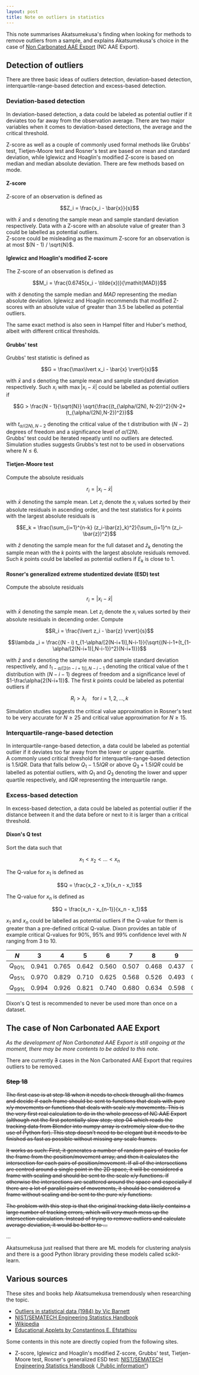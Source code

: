 ```yaml
---
layout: post
title: Note on outliers in statistics
---
```


This note summarises Akatsumekusa's finding when looking for methods to remove outliers from a sample, and explains Akatsumekusa's choice in the case of [Non Carbonated AAE Export](https://github.com/Akatmks/Non-Carbonated-Motion) (NC AAE Export).  

## Detection of outliers

There are three basic ideas of outliers detection, deviation-based detection, interquartile-range-based detection and excess-based detection.  

### Deviation-based detection

In deviation-based detection, a data could be labeled as potential outlier if it deviates too far away from the observation average. There are two major variables when it comes to deviation-based detections, the average and the critical threshold.  

Z-score as well as a couple of commonly used formal methods like Grubbs' test, Tietjen-Moore test and Rosner's test are based on mean and standard deviation, while Iglewicz and Hoaglin's modified Z-score is based on median and median absolute deviation. There are few methods based on mode.  

#### Z-score

Z-score of an observation is defined as  

$$Z_i = \frac{x_i - \bar{x}}{s}$$

with $\bar{x}$ and $s$ denoting the sample mean and sample standard deviation respectively. Data with a Z-score with an absolute value of greater than $3$ could be labelled as potential outliers.  
Z-score could be misleading as the maximum Z-score for an observation is at most $(N - 1) / \sqrt{N}$.  

#### Iglewicz and Hoaglin's modified Z-score

The Z-score of an observation is defined as  

$$M_i = \frac{0.6745(x_i - \tilde{x})}{\mathit{MAD}}$$

with $\tilde{x}$ denoting the sample median and $\mathit{MAD}$ representing the median absolute deviation. Iglewicz and Hoaglin recommends that modified Z-scores with an absolute value of greater than $3.5$ be labelled as potential outliers.  

The same exact method is also seen in Hampel filter and Huber's method, albeit with different critical thresholds.  

#### Grubbs' test

Grubbs' test statistic is defined as  

$$G = \frac{\max\lvert x_i - \bar{x} \rvert}{s}$$

with $\bar{x}$ and $s$ denoting the sample mean and sample standard deviation respectively. Such $x_i$ with $\max\lvert x_i - \bar{x} \rvert$ could be labelled as potential outliers if  

$$G > \frac{N - 1}{\sqrt{N}} \sqrt{\frac{(t_{\alpha/(2N), N-2})^2}{N-2+(t_{\alpha/(2N),N-2})^2}}$$

with $t_{\alpha/(2N),N-2}$ denoting the critical value of the t distribution with $(N-2)$ degrees of freedom and a significance level of $\alpha/(2N)$.  
Grubbs' test could be iterated repeatly until no outliers are detected. Simulation studies suggests Grubbs's test not to be used in observations where $N \leq 6$.  

#### Tietjen-Moore test

Compute the absolute residuals

$$r_i = \lvert x_i - \bar{x} \rvert$$

with $\bar{x}$ denoting the sample mean. Let $z_i$ denote the $x_i$ values sorted by their absolute residuals in ascending order, and the test statistics for $k$ points with the largest absolute residuals is

$$E_k = \frac{\sum_{i=1}^{n-k} (z_i-\bar{z}_k)^2}{\sum_{i=1}^n (z_i-\bar{z})^2}$$

with $\bar{z}$ denoting the sample mean for the full dataset and $\bar{z}_k$ denoting the sample mean with the $k$ points with the largest absolute residuals removed. Such $k$ points could be labelled as potential outliers if $E_k$ is close to $1$.  

#### Rosner's generalized extreme studentized deviate (ESD) test

Compute the absolute residuals

$$r_i = \lvert x_i - \bar{x} \rvert$$

with $\bar{x}$ denoting the sample mean. Let $z_i$ denote the $x_i$ values sorted by their absolute residuals in decending order. Compute

$$R_i = \frac{\lvert z_i - \bar{z} \rvert}{s}$$

$$\lambda _i = \frac{(N - i) t_{1-\alpha/[2(N-i+1)],N-i-1}}{\sqrt{(N-i-1+(t_{1-\alpha/[2(N-i+1)],N-i-1})^2)(N-i+1)}}$$

with $\bar{z}$ and $s$ denoting the sample mean and sample standard deviation respectively, and $t_{1-\alpha/[2(n-i+1)],N-i-1}$ denoting the critical value of the t distribution with $(N-i-1)$ degrees of freedom and a significance level of $1-\frac\alpha{2(N-i+1)}$. The first $k$ points could be labeled as potential outliers if  

$$R_i > \lambda_i \quad \mathrm{for}\; i=1,2, \ldots ,k$$

Simulation studies suggests the critical value approximation in Rosner's test to be very accurate for $N \geq 25$ and critical value approximation for $N \geq 15$.  

### Interquartile-range-based detection

In interquartile-range-based detection, a data could be labeled as potential outlier if it deviates too far away from the lower or upper quartile.  
A commonly used critical threshold for interquartile-range-based detection is $1.5\mathit{IQR}$. Data that falls below $Q_1 - 1.5\mathit{IQR}$ or above $Q_3 + 1.5\mathit{IQR}$ could be labelled as potential outliers, with $Q_1$ and $Q_3$ denoting the lower and upper quartile respectively, and $\mathit{IQR}$ representing the interquartile range.  

### Excess-based detection
In excess-based detection, a data could be labeled as potential outlier if the distance between it and the data before or next to it is larger than a critical threshold.  

#### Dixon's Q test

Sort the data such that  

$$x_1 < x_2 < \ldots < x_n$$

The Q-value for $x_1$ is defined as  

$$Q = \frac{x_2 - x_1}{x_n - x_1}$$

The Q-value for $x_n$ is defined as  

$$Q = \frac{x_n - x_{n-1}}{x_n - x_1}$$

$x_1$ and $x_n$ could be labelled as potential outliers if the Q-value for them is greater than a pre-defined critical Q-value. Dixon provides an table of example critical Q-values for 90%, 95% and 99% confidence level with $N$ ranging from $3$ to $10$.  

| $N$ | 3 | 4 | 5 | 6 | 7 | 8 | 9 | 10 |
| :--: | :-: | :-: | :-: | :-: | :-: | :-: | :-: | :-: |
| $Q_{90\%}$ | 0.941 | 0.765 | 0.642 | 0.560 | 0.507 | 0.468 | 0.437 | 0.412 |
| $Q_{95\%}$ | 0.970 | 0.829 | 0.710 | 0.625 | 0.568 | 0.526 | 0.493 | 0.466 |
| $Q_{99\%}$ | 0.994 | 0.926 | 0.821 | 0.740 | 0.680 | 0.634 | 0.598 | 0.568 |

Dixon's Q test is recommended to never be used more than once on a dataset.  

## The case of Non Carbonated AAE Export

*As the development of Non Carbonated AAE Export is still ongoing at the moment, there may be more contents to be added to this note.*  

There are currently ~~3~~ cases in the Non Carbonated AAE Export that requires outliers to be removed.  

### ~~Step 18~~

~~The first case is at step 18 when it needs to check through all the frames and decide if each frame should be sent to functions that deals with pure x/y movements or functions that deals with scale x/y movements. This is the very first real calculation to do in the whole process of NC AAE Export (although not the first potentially slow step; step 04 which reads the tracking data from Blender into numpy array is extremely slow due to the use of Python for). This step doesn't need to be elegant but it needs to be finished as fast as possible without missing any scale frames.~~  

~~It works as such: First, it generates a number of random pairs of tracks for the frame from the position/movement array, and then it calculates the intersection for each pairs of position/movement. If all of the intersections are centred around a single point in the 2D space, it will be considered a frame with scaling and should be sent to the scale x/y functions. If otherwise the intersections are scattered around the space and especially if there are a lot of parallel pairs of movements, it should be considered a frame without scaling and be sent to the pure x/y functions.~~  

~~The problem with this step is that the original tracking data likely contains a large number of tracking errors, which will very much mess up the intersection calculation. Instead of trying to remove outliers and calculate average deviation, it would be better to ...~~ 

...

Akatsumekusa just realised that there are ML models for clustering analysis and there is a good Python library providing these models called scikit-learn.  

## Various sources

These sites and books help Akatsumekusa tremendously when researching the topic.

* [Outliers in statistical data (1984) by Vic Barnett](https://archive.org/details/outliersinstatis0000barn_k7p8/page/n7/)  
* [NIST/SEMATECH Engineering Statistics Handbook](https://www.itl.nist.gov/div898/handbook/eda/section3/eda35h.htm)  
* [Wikipedia](https://en.wikipedia.org/wiki/Statistics)  
* [Educational Applets by Constantinos E. Efstathiou](http://195.134.76.37/applets/Applet_Index2.htm)  

Some contents in this note are directly copied from the following sites.  

* Z-score, Iglewicz and Hoaglin's modified Z-score, Grubbs' test, Tietjen-Moore test, Rosner's generalized ESD test: [NIST/SEMATECH Engineering Statistics Handbook](https://www.itl.nist.gov/div898/handbook/eda/section3/eda35h.htm) ([„Public information“](https://www.nist.gov/oism/copyrights))  
